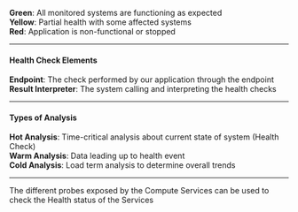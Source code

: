 **Green**: All monitored systems are functioning as expected  
**Yellow**: Partial health with some affected systems  
**Red**: Application is non-functional or stopped

---

#### Health Check Elements

**Endpoint**: The check performed by our application through the endpoint  
**Result Interpreter**: The system calling and interpreting the health checks

---

#### Types of Analysis

**Hot Analysis**: Time-critical analysis about current state of system (Health Check)  
**Warm Analysis**: Data leading up to health event  
**Cold Analysis**: Load term analysis to determine overall trends

---

The different probes exposed by the Compute Services can be used to check the Health status of the Services
